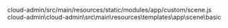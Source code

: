 cloud-admin/src/main/resources/static/modules/app/custom/scene.js           
cloud-admin\cloud-admin\src\main\resources\templates\app\scene\basic
